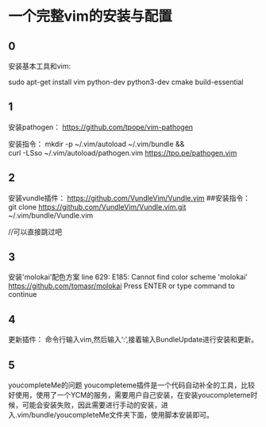 # 一个完整vim的安装与配置
## 0
安装基本工具和vim:

sudo apt-get install vim python-dev python3-dev cmake build-essential

## 1
安装pathogen：
https://github.com/tpope/vim-pathogen

安装指令：
mkdir -p ~/.vim/autoload ~/.vim/bundle && \
curl -LSso ~/.vim/autoload/pathogen.vim https://tpo.pe/pathogen.vim


## 2
安装vundle插件：
https://github.com/VundleVim/Vundle.vim
##安装指令：
git clone https://github.com/VundleVim/Vundle.vim.git ~/.vim/bundle/Vundle.vim

//可以直接跳过吧
## 3
安装'molokai'配色方案
line  629:
E185: Cannot find color scheme 'molokai'
https://github.com/tomasr/molokai
Press ENTER or type command to continue


## 4
更新插件：
命令行输入vim,然后输入‘:’,接着输入BundleUpdate进行安装和更新。

## 5
youcompleteMe的问题
youcompleteme插件是一个代码自动补全的工具，比较好使用，使用了一个YCM的服务，需要用户自己安装，在安装youcompleteme时候，可能会安装失败，因此需要进行手动的安装，进入.vim/bundle/youcompleteMe文件夹下面，使用脚本安装即可。
